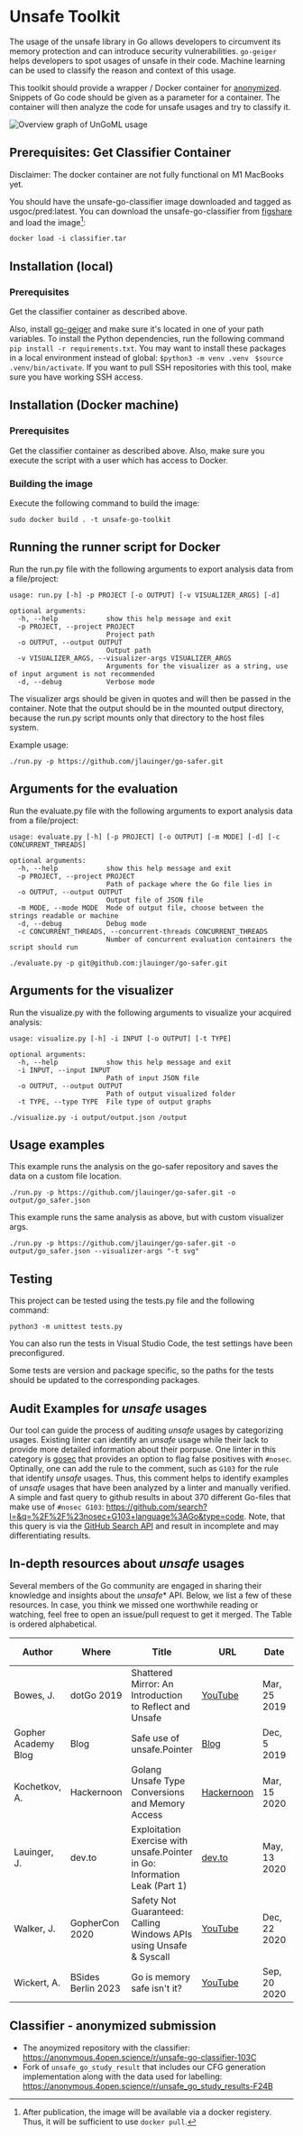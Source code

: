 # Unsafe Toolkit

The usage of the unsafe library in Go allows developers to circumvent its memory protection and can introduce security vulnerabilities. 
`go-geiger` helps developers to spot usages of unsafe in their code. 
Machine learning can be used to classify
the reason and context of this usage.

This toolkit should provide a wrapper / Docker container for
[anonymized](https://anonymous.4open.science/r/unsafe-go-classifier-103C). 
 Snippets of Go code should be given as a parameter for a container. The container will then analyze the code for unsafe usages and try to classify it.

![Overview graph of UnGoML usage](./gfx/overallArchitecture.png)

## Prerequisites: Get Classifier Container

Disclaimer: The docker container are not fully functional on M1 MacBooks yet. 

You should have the unsafe-go-classifier image downloaded and tagged as usgoc/pred:latest.
You can download the unsafe-go-classifier from [figshare](https://figshare.com/ndownloader/files/35038891?private_link=104bd2191b4fdd1ad430) and load the image[^1]:


```
docker load -i classifier.tar
```

## Installation (local)


### Prerequisites

Get the classifier container as described above. 

Also, install [go-geiger](https://github.com/jlauinger/go-geiger) and make sure it's located in one of your path variables.
To install the Python dependencies, run the following command `pip install -r requirements.txt`.
You may want to install these packages in a local environment instead of global: `$python3 -m venv .venv ` `$source .venv/bin/activate`.
If you want to pull SSH repositories with this tool, make sure you have working SSH access. 

## Installation (Docker machine)

### Prerequisites

Get the classifier container as described above. 
Also, make sure you execute the script with a user which has access to Docker.

### Building the image

Execute the following command to build the image:

`sudo docker build . -t unsafe-go-toolkit`

## Running the runner script for Docker

Run the run.py file with the following arguments to export analysis data from a file/project:

```
usage: run.py [-h] -p PROJECT [-o OUTPUT] [-v VISUALIZER_ARGS] [-d]

optional arguments:
  -h, --help            show this help message and exit
  -p PROJECT, --project PROJECT
                        Project path
  -o OUTPUT, --output OUTPUT
                        Output path
  -v VISUALIZER_ARGS, --visualizer-args VISUALIZER_ARGS
                        Arguments for the visualizer as a string, use of input argument is not recommended
  -d, --debug           Verbose mode
```

The visualizer args should be given in quotes and will then be passed in the container. Note that the output should be in the mounted output directory, because the run.py script mounts only that directory to the host files system. 

Example usage: 

`./run.py -p https://github.com/jlauinger/go-safer.git`

## Arguments for the evaluation

Run the evaluate.py file with the following arguments to export analysis data from a file/project:

```
usage: evaluate.py [-h] [-p PROJECT] [-o OUTPUT] [-m MODE] [-d] [-c CONCURRENT_THREADS]

optional arguments:
  -h, --help            show this help message and exit
  -p PROJECT, --project PROJECT
                        Path of package where the Go file lies in
  -o OUTPUT, --output OUTPUT
                        Output file of JSON file
  -m MODE, --mode MODE  Mode of output file, choose between the strings readable or machine
  -d, --debug           Debug mode
  -c CONCURRENT_THREADS, --concurrent-threads CONCURRENT_THREADS
                        Number of concurrent evaluation containers the script should run
```


`./evaluate.py -p git@github.com:jlauinger/go-safer.git`

## Arguments for the visualizer

Run the visualize.py with the following arguments to visualize your acquired analysis:

```
usage: visualize.py [-h] -i INPUT [-o OUTPUT] [-t TYPE]

optional arguments:
  -h, --help            show this help message and exit
  -i INPUT, --input INPUT
                        Path of input JSON file
  -o OUTPUT, --output OUTPUT
                        Path of output visualized folder
  -t TYPE, --type TYPE  File type of output graphs
```

`./visualize.py -i output/output.json /output`


## Usage examples

This example runs the analysis on the go-safer repository and saves the data on a custom file location.

`./run.py -p https://github.com/jlauinger/go-safer.git -o output/go_safer.json`

This example runs the same analysis as above, but with custom visualizer args.

`./run.py -p https://github.com/jlauinger/go-safer.git -o output/go_safer.json --visualizer-args "-t svg"`

## Testing

This project can be tested using the tests.py file and the following command:

`python3 -m unittest tests.py`

You can also run the tests in Visual Studio Code, the test settings have been preconfigured.

Some tests are version and package specific, so the paths for the tests should be updated to the corresponding packages.

## Audit Examples for *unsafe* usages

Our tool can guide the process of auditing *unsafe* usages by categorizing usages. 
Existing linter can identify an *unsafe* usage while their lack to provide more detailed information about their porpuse. 
One linter in this category is [gosec](https://github.com/securego/gosec) that provides an option to flag false positives with `#nosec`. 
Optinally, one can add the rule to the comment, such as `G103` for the rule that identify *unsafe* usages.
Thus, this comment helps to identify examples of *unsafe* usages that have been analyzed by a linter and manually verified. 
A simple and fast query to github results in about 370 different Go-files that make use of `#nosec G103`: <https://github.com/search?l=&q=%2F%2F%23nosec+G103+language%3AGo&type=code>.
Note, that this query is via the [GitHub Search API](https://docs.github.com/en/rest/search?apiVersion=2022-11-28#timeouts-and-incomplete-results) and result in incomplete and may differentiating results. 

## In-depth resources about *unsafe* usages

Several members of the Go community are engaged in sharing their knowledge and insights about the _unsafe_* API. 
Below, we list a few of these resources. 
In case, you think we missed one worthwhile reading or watching, feel free to open an issue/pull request to get it merged. 
The Table is ordered alphabetical. 

| Author | Where | Title | URL | Date | Last visit |
| ------ | ----- | ----- | --- | ---- | ------- | 
| Bowes, J. | dotGo 2019 | Shattered Mirror: An Introduction to Reflect and Unsafe | [YouTube](https://www.youtube.com/watch?v=ZJFMvWHtSAA) | Mar, 25 2019 | Jan, 13 2023 | 
| Gopher Academy Blog | Blog | Safe use of unsafe.Pointer | [Blog](https://blog.gopheracademy.com/advent-2019/safe-use-of-unsafe-pointer/) | Dec, 5 2019 | Jan, 13 2023 |
| Kochetkov, A. | Hackernoon | Golang Unsafe Type Conversions and Memory Access | [Hackernoon](https://hackernoon.com/golang-unsafe-type-conversions-and-memory-access-odz3yrl) | Mar, 15 2020 | Jan, 13 2023 |
| Lauinger, J. | dev.to | Exploitation Exercise with unsafe.Pointer in Go: Information Leak (Part 1) | [dev.to](https://dev.to/jlauinger/exploitation-exercise-with-unsafe-pointer-in-go-information-leak-part-1-1kga) | May, 13 2020 | Jan, 13 2023 | 
| Walker, J. | GopherCon 2020 | Safety Not Guaranteed: Calling Windows APIs using Unsafe & Syscall | [YouTube](https://www.youtube.com/watch?v=EsPcKkESYPA) | Dec, 22 2020 | Jan, 13 2023 | 
| Wickert, A. | BSides Berlin 2023 | Go is memory safe isn't it? | [YouTube](https://www.youtube.com/watch?v=y5xd6ryxJ3U) | Sep, 20 2020 | Jan, 13 2023 | 


## Classifier - anonymized submission

- The anoymized repository with the classifier: <https://anonymous.4open.science/r/unsafe-go-classifier-103C>
- Fork of `unsafe_go_study_result` that includes our CFG generation implementation along with the data used for labelling: <https://anonymous.4open.science/r/unsafe_go_study_results-F24B>



[^1]: After publication, the image will be available via a docker registery. Thus, it will be sufficient to use `docker pull`. 
